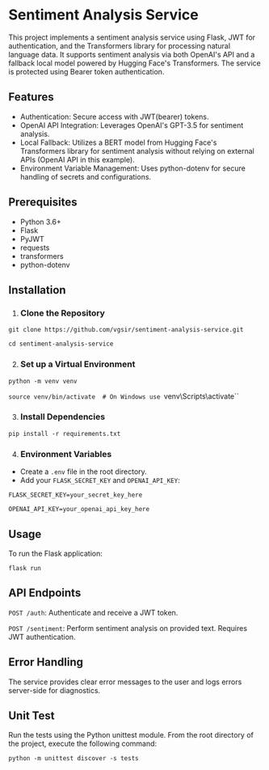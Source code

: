 # Sentiment Analysis Service

This project implements a sentiment analysis service using Flask, JWT for authentication, and the Transformers library for processing natural language data. It supports sentiment analysis via both OpenAI's API and a fallback local model powered by Hugging Face's Transformers. The service is protected using Bearer token authentication.

## Features

- Authentication: Secure access with JWT(bearer) tokens.
- OpenAI API Integration: Leverages OpenAI's GPT-3.5 for sentiment analysis.
- Local Fallback: Utilizes a BERT model from Hugging Face's Transformers library for sentiment analysis without relying on external APIs (OpenAI API in this example).
- Environment Variable Management: Uses python-dotenv for secure handling of secrets and configurations.

## Prerequisites

- Python 3.6+
- Flask
- PyJWT
- requests
- transformers
- python-dotenv

## Installation

1. ### Clone the Repository

`git clone https://github.com/vgsir/sentiment-analysis-service.git`

`cd sentiment-analysis-service`

2. ### Set up a Virtual Environment

`python -m venv venv`

`source venv/bin/activate  # On Windows use `venv\Scripts\activate``

3. ### Install Dependencies

`pip install -r requirements.txt`

4. ### Environment Variables

- Create a `.env` file in the root directory.
- Add your `FLASK_SECRET_KEY` and `OPENAI_API_KEY`:

`FLASK_SECRET_KEY=your_secret_key_here`

`OPENAI_API_KEY=your_openai_api_key_here`

## Usage

To run the Flask application:

`flask run`

## API Endpoints

`POST /auth`: Authenticate and receive a JWT token.

`POST /sentiment`: Perform sentiment analysis on provided text. Requires JWT authentication.

## Error Handling

The service provides clear error messages to the user and logs errors server-side for diagnostics.

## Unit Test

Run the tests using the Python unittest module. From the root directory of the project, execute the following command:

`python -m unittest discover -s tests`